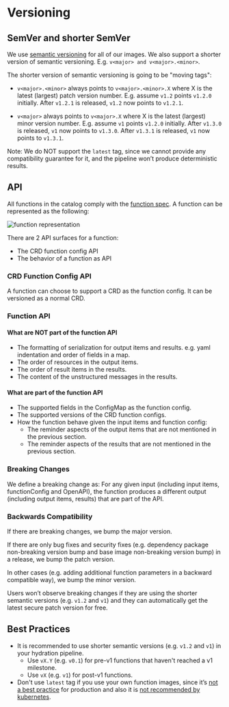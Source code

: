 # Versioning

## SemVer and shorter SemVer

We use [semantic versioning] for all of our images. We also support a shorter
version of semantic versioning. E.g. `v<major> and v<major>.<minor>`.

The shorter version of semantic versioning is going to be "moving tags":

- `v<major>.<minor>` always points to `v<major>.<minor>.X` where X is the latest
(largest) patch version number. E.g. assume `v1.2` points `v1.2.0` initially.
After `v1.2.1` is released, `v1.2` now points to `v1.2.1`.
  
- `v<major>` always points to `v<major>.X` where X is the latest (largest) minor
  version number. E.g. assume `v1` points `v1.2.0` initially. After `v1.3.0` is
  released, `v1` now points to `v1.3.0`. After `v1.3.1` is released, `v1` now
  points to `v1.3.1`.

Note: We do NOT support the `latest` tag, since we cannot provide any
compatibility guarantee for it, and the pipeline won’t produce deterministic
results.

## API

All functions in the catalog comply with the [function spec]. A function can be
represented as the following:

![function representation](https://kpt.dev/static/images/func.svg)

There are 2 API surfaces for a function:
- The CRD function config API
- The behavior of a function as API

### CRD Function Config API

A function can choose to support a CRD as the function config. It can be
versioned as a normal CRD. 

### Function API

#### What are NOT part of the function API

- The formatting of serialization for output items and results. e.g. yaml
  indentation and order of fields in a map.
- The order of resources in the output items.
- The order of result items in the results.
- The content of the unstructured messages in the results.

#### What are part of the function API

- The supported fields in the ConfigMap as the function config.
- The supported versions of the CRD function configs.
- How the function behave given the input items and function config:
  - The reminder aspects of the output items that are not mentioned in the
    previous section.
  - The reminder aspects of the results that are not mentioned in the
    previous section.

### Breaking Changes

We define a breaking change as: For any given input (including input items,
functionConfig and OpenAPI), the function produces a different output (including
output items, results) that are part of the API.

### Backwards Compatibility

If there are breaking changes, we bump the major version.

If there are only bug fixes and security fixes (e.g. dependency package
non-breaking version bump and base image non-breaking version bump) in a
release, we bump the patch version.

In other cases (e.g. adding additional function parameters in a backward
compatible way), we bump the minor version.

Users won’t observe breaking changes if they are using the shorter semantic
versions (e.g. `v1.2` and `v1`) and they can automatically get the latest secure
patch version for free.

## Best Practices

- It is recommended to use shorter semantic versions (e.g. `v1.2` and `v1`) in
  your hydration pipeline.
  - Use `vX.Y` (e.g. `v0.1`) for pre-v1 functions that haven't reached a v1
    milestone.
  - Use `vX` (e.g. `v1`) for post-v1 functions.
- Don't use `latest` tag if you use your own function images, since it’s [not a
  best practice] for production and also it is [not recommended by kubernetes].

[not a best practice]: https://vsupalov.com/docker-latest-tag/
[not recommended by kubernetes]: https://kubernetes.io/docs/concepts/configuration/overview/#container-images
[semantic versioning]: https://semver.org/
[function spec]: https://github.com/kubernetes-sigs/kustomize/blob/master/cmd/config/docs/api-conventions/functions-spec.md
